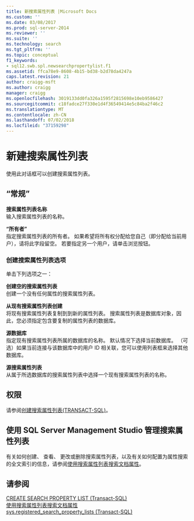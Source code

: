 ```yaml
---
title: 新搜索属性列表 |Microsoft Docs
ms.custom: ''
ms.date: 03/08/2017
ms.prod: sql-server-2014
ms.reviewer: ''
ms.suite: ''
ms.technology: search
ms.tgt_pltfrm: ''
ms.topic: conceptual
f1_keywords:
- sql12.swb.spl.newsearchpropertylist.f1
ms.assetid: ffca78e9-8608-4b15-bd38-b2d78da4247a
caps.latest.revision: 21
author: craigg-msft
ms.author: craigg
manager: craigg
ms.openlocfilehash: 3019133dd0fa326a1595f2815698e10eb9586427
ms.sourcegitcommit: c18fadce27f330e1d4f36549414e5c84ba2f46c2
ms.translationtype: MT
ms.contentlocale: zh-CN
ms.lasthandoff: 07/02/2018
ms.locfileid: "37159298"
---
```

# <a name="new-search-property-list"></a>新建搜索属性列表
  使用此对话框可以创建搜索属性列表。  
  
## <a name="options"></a>“常规”  
 **搜索属性列表名称**  
 输入搜索属性列表的名称。  
  
 **“所有者”**  
 指定搜索属性列表的所有者。 如果希望将所有权分配给您自己（即分配给当前用户），请将此字段留空。 若要指定另一个用户，请单击浏览按钮。  
  
### <a name="create-search-property-list-options"></a>创建搜索属性列表选项  
 单击下列选项之一：  
  
 **创建空的搜索属性列表**  
 创建一个没有任何属性的搜索属性列表。  
  
 **从现有搜索属性列表创建**  
 将现有搜索属性列表复制到到新的属性列表。 搜索属性列表是数据库对象，因此，您必须指定包含要复制的属性列表的数据库。  
  
 **源数据库**  
 指定现有搜索属性列表所属的数据库的名称。 默认情况下选择当前数据库。 （可选）如果当前连接与该数据库中的用户 ID 相关联，您可以使用列表框来选择其他数据库。  
  
 **源搜索属性列表**  
 从属于所选数据库的搜索属性列表中选择一个现有搜索属性列表的名称。  
  
## <a name="permissions"></a>权限  
 请参阅[创建搜索属性列表&#40;TRANSACT-SQL&#41;](/sql/t-sql/statements/create-search-property-list-transact-sql)。  
  
## <a name="to-use-sql-server-management-studio-to-manage-search-property-lists"></a>使用 SQL Server Management Studio 管理搜索属性列表  
 有关如何创建、 查看、 更改或删除搜索属性列表，以及有关如何配置为属性搜索的全文索引的信息，请参阅[使用搜索属性列表搜索文档属性](../relational-databases/search/search-document-properties-with-search-property-lists.md)。  
  
## <a name="see-also"></a>请参阅  
 [CREATE SEARCH PROPERTY LIST (Transact-SQL)](/sql/t-sql/statements/create-search-property-list-transact-sql)   
 [使用搜索属性列表搜索文档属性](../relational-databases/search/search-document-properties-with-search-property-lists.md)   
 [sys.registered_search_property_lists (Transact-SQL)](/sql/relational-databases/system-catalog-views/sys-registered-search-property-lists-transact-sql)  
  
  
